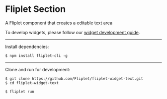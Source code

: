 # Fliplet Section
A Fliplet component that creates a editable text area

To develop widgets, please follow our [widget development guide](http://developers.fliplet.com).

---

Install dependencies:

```
$ npm install fliplet-cli -g
```

---

Clone and run for development:

```
$ git clone https://github.com/Fliplet/fliplet-widget-text.git
$ cd fliplet-widget-text

$ fliplet run
```